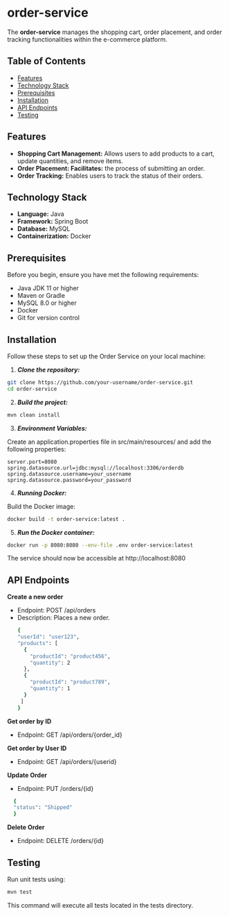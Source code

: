# order-service

The **order-service** manages the shopping cart, order placement, and order tracking functionalities within the e-commerce platform.

## Table of Contents

- [Features](#features)
- [Technology Stack](#technology-stack)
- [Prerequisites](#prerequisites)
- [Installation](#installation)
- [API Endpoints](#api-endpoints)
- [Testing](#testing)


## Features

- **Shopping Cart Management:** Allows users to add products to a cart, update quantities, and remove items.
- **Order Placement: Facilitates:** the process of submitting an order.
- **Order Tracking:** Enables users to track the status of their orders.

## Technology Stack

- **Language:** Java
- **Framework:** Spring Boot
- **Database:** MySQL
- **Containerization:** Docker

## Prerequisites

Before you begin, ensure you have met the following requirements:

* Java JDK 11 or higher
* Maven or Gradle
* MySQL 8.0 or higher
* Docker
* Git for version control

## Installation

Follow these steps to set up the Order Service on your local machine:

1. ***Clone the repository:***

```bash
git clone https://github.com/your-username/order-service.git
cd order-service
```
2. ***Build the project:***

```bash
mvn clean install
```

3. ***Environment Variables:***

Create an application.properties file in src/main/resources/ and add the following properties:

```properties
server.port=8080
spring.datasource.url=jdbc:mysql://localhost:3306/orderdb
spring.datasource.username=your_username
spring.datasource.password=your_password
```

4. ***Running Docker:***

Build the Docker image:

```bash
docker build -t order-service:latest .
```

5. ***Run the Docker container:***

```bash
docker run -p 8080:8080 --env-file .env order-service:latest
```
The service should now be accessible at http://localhost:8080

## API Endpoints

**Create a new order**
* Endpoint: POST /api/orders
* Description: Places a new order.
  ```bash
  {
  "userId": "user123",
  "products": [
    {
      "productId": "product456",
      "quantity": 2
    },
    {
      "productId": "product789",
      "quantity": 1
    }
   ]
  }
  ```
  
**Get order by ID** 
* Endpoint: GET /api/orders/{order_id}

**Get order by User ID** 
* Endpoint: GET /api/orders/{userid}
  
**Update Order**
* Endpoint: PUT /orders/{id}
```bash
  {
  "status": "Shipped"
  }
```
  
**Delete Order**
* Endpoint: DELETE /orders/{id}
  
## Testing
Run unit tests using:

```bash
mvn test
```
This command will execute all tests located in the tests directory.
